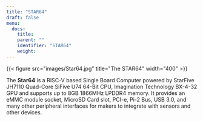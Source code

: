 ```yaml
---
title: "STAR64"
draft: false
menu:
  docs:
    title:
    parent: ""
    identifier: "STAR64"
    weight: 
---
```


{{< figure src="images/Star64.jpg" title="The STAR64" width="400" >}}

The **Star64** is a RISC-V based Single Board Computer powered by StarFive JH7110 Quad-Core SiFive U74 64-Bit CPU, Imagination Technology BX-4-32 GPU and supports up to 8GB 1866MHz LPDDR4 memory. It provides an eMMC module socket, MicroSD Card slot, PCI-e, Pi-2 Bus, USB 3.0, and many other peripheral interfaces for makers to integrate with sensors and other devices.
